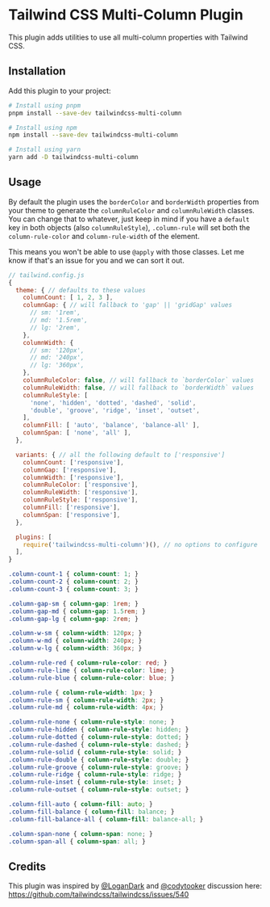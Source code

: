 # Tailwind CSS Multi-Column Plugin

This plugin adds utilities to use all multi-column properties with Tailwind CSS.

## Installation

Add this plugin to your project:

```bash
# Install using pnpm
pnpm install --save-dev tailwindcss-multi-column

# Install using npm
npm install --save-dev tailwindcss-multi-column

# Install using yarn
yarn add -D tailwindcss-multi-column
```

## Usage

By default the plugin uses the `borderColor` and `borderWidth` properties from your theme to generate the `columnRuleColor` and `columnRuleWidth` classes. You can change that to whatever, just keep in mind if you have a `default` key in both objects (also `columnRuleStyle`), `.column-rule` will set both the `column-rule-color` and `column-rule-width` of the element.

This means you won't be able to use `@apply` with those classes. Let me know if that's an issue for you and we can sort it out.

```js
// tailwind.config.js
{
  theme: { // defaults to these values
    columnCount: [ 1, 2, 3 ],
    columnGap: { // will fallback to 'gap' || 'gridGap' values
      // sm: '1rem',
      // md: '1.5rem',
      // lg: '2rem',
    },
    columnWidth: {
      // sm: '120px',
      // md: '240px',
      // lg: '360px',
    },
    columnRuleColor: false, // will fallback to `borderColor` values
    columnRuleWidth: false, // will fallback to `borderWidth` values
    columnRuleStyle: [
      'none', 'hidden', 'dotted', 'dashed', 'solid',
      'double', 'groove', 'ridge', 'inset', 'outset',
    ],
    columnFill: [ 'auto', 'balance', 'balance-all' ],
    columnSpan: [ 'none', 'all' ],
  },

  variants: { // all the following default to ['responsive']
    columnCount: ['responsive'],
    columnGap: ['responsive'],
    columnWidth: ['responsive'],
    columnRuleColor: ['responsive'],
    columnRuleWidth: ['responsive'],
    columnRuleStyle: ['responsive'],
    columnFill: ['responsive'],
    columnSpan: ['responsive'],
  },

  plugins: [
    require('tailwindcss-multi-column')(), // no options to configure
  ],
}
```

```css
.column-count-1 { column-count: 1; }
.column-count-2 { column-count: 2; }
.column-count-3 { column-count: 3; }

.column-gap-sm { column-gap: 1rem; }
.column-gap-md { column-gap: 1.5rem; }
.column-gap-lg { column-gap: 2rem; }

.column-w-sm { column-width: 120px; }
.column-w-md { column-width: 240px; }
.column-w-lg { column-width: 360px; }

.column-rule-red { column-rule-color: red; }
.column-rule-lime { column-rule-color: lime; }
.column-rule-blue { column-rule-color: blue; }

.column-rule { column-rule-width: 1px; }
.column-rule-sm { column-rule-width: 2px; }
.column-rule-md { column-rule-width: 4px; }

.column-rule-none { column-rule-style: none; }
.column-rule-hidden { column-rule-style: hidden; }
.column-rule-dotted { column-rule-style: dotted; }
.column-rule-dashed { column-rule-style: dashed; }
.column-rule-solid { column-rule-style: solid; }
.column-rule-double { column-rule-style: double; }
.column-rule-groove { column-rule-style: groove; }
.column-rule-ridge { column-rule-style: ridge; }
.column-rule-inset { column-rule-style: inset; }
.column-rule-outset { column-rule-style: outset; }

.column-fill-auto { column-fill: auto; }
.column-fill-balance { column-fill: balance; }
.column-fill-balance-all { column-fill: balance-all; }

.column-span-none { column-span: none; }
.column-span-all { column-span: all; }
```

## Credits

This plugin was inspired by [@LoganDark](https://github.com/LoganDark) and [@codytooker](https://github.com/codytooker) discussion here: https://github.com/tailwindcss/tailwindcss/issues/540
